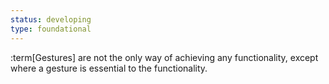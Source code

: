 ```yaml
---
status: developing
type: foundational
---
```


:term[Gestures] are not the only way of achieving any functionality, except where a gesture is essential to the functionality.
